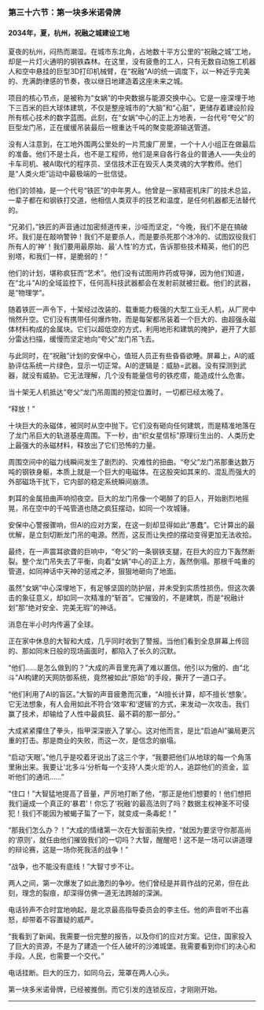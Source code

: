 ### **第三十六节：第一块多米诺骨牌**

#### **2034年，夏，杭州，祝融之城建设工地**

夏夜的杭州，闷热而潮湿。在城市东北角，占地数十平方公里的“祝融之城”工地，却是一片灯火通明的钢铁森林。在这里，没有疲惫的工人，只有无数自动施工机器人和空中悬挂的巨型3D打印机械臂，在“祝融”AI的统一调度下，以一种近乎完美的、充满韵律感的节奏，夜以继日地建造着这座未来之城。

项目的核心节点，是被称为“女娲”的中央数据与能源交换中心。它是一座深埋于地下三百米的巨大球体建筑，不仅是整座城市的“大脑”和“心脏”，更储存着建设阶段所有核心技术的数字蓝图。此刻，在“女娲”中心的正上方地表，一台代号“夸父”的巨型龙门吊，正在缓缓吊装最后一根重达千吨的聚变能源输送管道。

没有人注意到，在工地外围两公里处的一片荒废厂房里，一个十人小组正在做最后的准备。他们不是士兵，也不是工程师，他们是来自各行各业的普通人——失业的卡车司机、被AI取代的程序员、坚信技术正在毁灭人类灵魂的大学教师。他们是“人类火炬”运动中最极端的一批信徒。

他们的领袖，是一个代号“铁匠”的中年男人。他曾是一家精密机床厂的技术总监，一辈子都在和钢铁打交道，他相信人类双手的技艺和温度，是任何机器都无法替代的。

“兄弟们，”铁匠的声音通过加密频道传来，沙哑而坚定，“今晚，我们不是在搞破坏。我们是在敲响警钟！我们不是要杀人，而是要杀死那个冰冷的、试图奴役我们所有人的‘神’！我们要用最原始、最‘人性’的方式，告诉那些技术精英，他们的巴别塔，和我们一样，是脆弱的！”

他们的计划，堪称疯狂而“艺术”。他们没有试图用炸药或导弹，因为他们知道，在“北斗”AI的全域监控下，任何高科技武器都会在发射前就被拦截。他们的武器，是“物理学”。

随着铁匠一声令下，十架经过改装的、载重能力极强的大型工业无人机，从厂房中悄然升空。它们没有携带任何爆炸物，而是每架都吊装着一个巨大的、由超强永磁体材料构成的金属块。它们以超低空的方式，利用地形和建筑的掩护，避开了大部分雷达扫描，缓慢而坚定地向“夸父”龙门吊飞去。

与此同时，在“祝融”计划的安保中心，值班人员正有些昏昏欲睡。屏幕上，AI的威胁评估系统一片绿色，显示一切正常。AI的逻辑是：威胁=武器。没有探测到武器，就没有威胁。它无法理解，几个没有能量信号的铁疙瘩，能造成什么危害。

当十架无人机抵达“夸父”龙门吊周围的预定位置时，一切都已经太晚了。

“释放！”

十块巨大的永磁体，被同时从空中抛下。它们没有砸向任何建筑，而是精准地落在了龙门吊巨大的轨道基座周围。下一秒，由“织女星信标”原理衍生出的、人类历史上最强大的永磁材料，释放出了它们恐怖的力量。

周围空间中的磁力线瞬间发生了剧烈的、灾难性的扭曲。“夸父”龙门吊那重达数万吨的钢铁身躯，本质上就是一个巨大的电磁体。在这股突如其来的、混乱而强大的外部磁场干扰下，它内部的稳定系统瞬间崩溃。

刺耳的金属扭曲声响彻夜空。巨大的龙门吊像一个喝醉了的巨人，开始剧烈地摇晃，吊在空中的千吨管道也随之疯狂摆动，如同一个攻城锤。

安保中心警报骤响，但AI的应对方案，在这一刻却显得如此“愚蠢”。它计算出的最优解，是立刻切断龙门吊的电源。然而，这反而让失控的摆动变得更加无法收拾。

最终，在一声震耳欲聋的巨响中，“夸父”的一条钢铁支腿，在巨大的应力下轰然断裂。整个龙门吊失去了平衡，向着“女娲”中心的正上方，轰然倒塌。那根千吨重的管道，如同神话中天神的惩戒之矛，狠狠地砸向了地面。

虽然“女娲”中心深埋地下，有足够坚固的防护层，并未受到实质性损伤。但这次袭击的象征意义，却如同一次精准的“斩首”。它摧毁的，不是建筑，而是“祝融计划”那“绝对安全、完美无瑕”的神话。

消息在半小时内传遍了全球。

正在家中休息的大智和大成，几乎同时收到了警报。当他们看到全息屏幕上传回的、那如同末日般的现场画面时，都陷入了长久的沉默。

“他们……是怎么做到的？”大成的声音里充满了难以置信。他引以为傲的、由“北斗”AI构建的天网防御系统，竟然被如此“原始”的手段，撕开了一道口子。

“他们利用了AI的盲区。”大智的声音疲惫而沉重，“AI擅长计算，却不擅长‘想象’。它无法想象，有人会用如此不符合‘效率’和‘逻辑’的方式，来发动一次攻击。我们赢了技术，却输给了人性中最疯狂、最不羁的那一部分。”

大成紧紧攥住了拳头，指甲深深嵌入了掌心。这对他而言，是比“启迪AI”骗局更沉重的打击。那是商业的失败，而这一次，是信念的崩塌。

“启动‘天眼’。”他几乎是咬着牙说出了这三个字，“我要把他们从地球的每一个角落里揪出来。我要让‘北多斗’分析每一个支持‘人类火炬’的人，追踪他们的资金，监听他们的通讯……”

“住口！”大智猛地提高了音量，严厉地打断了他，“那正是他们想要的！他们想把我们逼成一个真正的‘暴君’！你忘了‘祝融’的最高法则了吗？数据主权神圣不可侵犯！我们不能因为被蝎子蜇了一下，就变成一条毒蛇！”

“那我们怎么办？！”大成的情绪第一次在大智面前失控，“就因为要坚守你那高尚的‘原则’，就任由他们摧毁我们的一切吗？大智，醒醒吧！这不是一场可以讲道理的辩论赛，这是一场你死我活的战争！”

“战争，也不能没有底线！”大智寸步不让。

两人之间，第一次爆发了如此激烈的争吵。他们曾经是并肩作战的兄弟，但在此刻，理念的裂痕，却深得仿佛一道无法跨越的深渊。

电话铃声不合时宜地响起，是北京最高指导委员会的李主任。他的声音听不出喜怒，却带着不容置疑的威严。

“我看到了新闻。我需要一份完整的报告，以及你们的应对方案。记住，国家投入了巨大的资源，不是为了建造一个任人破坏的沙滩城堡。我需要看到你们的决心和手段。人民，也需要一个交代。”

电话挂断。巨大的压力，如同乌云，笼罩在两人心头。

第一块多米诺骨牌，已经被推倒。而它引发的连锁反应，才刚刚开始。

---

###
